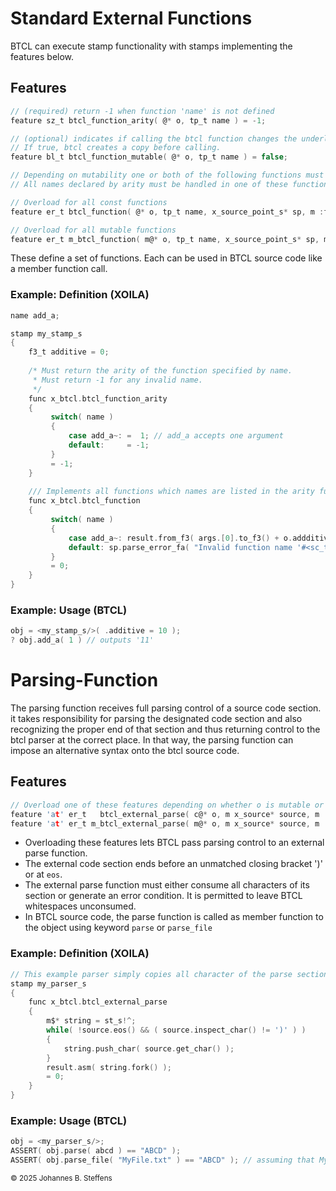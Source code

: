 # Standard External Functions

BTCL can execute stamp functionality with stamps implementing the features below.

## Features

``` C
// (required) return -1 when function 'name' is not defined
feature sz_t btcl_function_arity( @* o, tp_t name ) = -1;

// (optional) indicates if calling the btcl function changes the underlying instance; 
// If true, btcl creates a copy before calling.
feature bl_t btcl_function_mutable( @* o, tp_t name ) = false;

// Depending on mutability one or both of the following functions must be implemented.
// All names declared by arity must be handled in one of these functions.

// Overload for all const functions
feature er_t btcl_function( @* o, tp_t name, x_source_point_s* sp, m :frame_s* lexical_frame, bcore_arr_sr_s* args, m sr_s* result );

// Overload for all mutable functions
feature er_t m_btcl_function( m@* o, tp_t name, x_source_point_s* sp, m :frame_s* lexical_frame, bcore_arr_sr_s* args, m sr_s* result );
```
These define a set of functions. Each can be used in BTCL source code like a member function call.

### Example: Definition (XOILA)

``` C
name add_a;

stamp my_stamp_s
{
    f3_t additive = 0;
    
    /* Must return the arity of the function specified by name.
     * Must return -1 for any invalid name.
     */
    func x_btcl.btcl_function_arity
    {
         switch( name )
         {
             case add_a~: =  1; // add_a accepts one argument
             default:     = -1;
         }
         = -1;
    }
    
    /// Implements all functions which names are listed in the arity function above.
    func x_btcl.btcl_function
    {
         switch( name )
         {
             case add_a~: result.from_f3( args.[0].to_f3() + o.addditive ); break;
             default: sp.parse_error_fa( "Invalid function name '#<sc_t>'.", bnameof( name ) );
         }
         = 0;
    }
}
```

### Example: Usage (BTCL)

``` C
obj = <my_stamp_s/>( .additive = 10 );
? obj.add_a( 1 ) // outputs '11'
```


# Parsing-Function 

The parsing function receives full parsing control of a source code section. it takes responsibility for parsing the designated code section and also recognizing the proper end of that section and thus returning control to the btcl parser at the correct place. In that way, the parsing function can impose an alternative syntax onto the btcl source code.

## Features

``` C
// Overload one of these features depending on whether o is mutable or not.
feature 'at' er_t   btcl_external_parse( c@* o, m x_source* source, m :frame_s* lexical_frame, m sr_s* result );
feature 'at' er_t m_btcl_external_parse( m@* o, m x_source* source, m :frame_s* lexical_frame, m sr_s* result );
```

 *  Overloading these features lets BTCL pass parsing control to an external parse function.
 *  The external code section ends before an unmatched closing bracket ')' or at ```eos```.
 *  The external parse function must either consume all characters of its section or generate an error condition. It is permitted to leave BTCL whitespaces unconsumed.
 *  In BTCL source code, the parse function is called as member function to the object using keyword `parse` or `parse_file`

### Example: Definition (XOILA)

``` C
// This example parser simply copies all character of the parse section into a string
stamp my_parser_s
{
    func x_btcl.btcl_external_parse
    {
        m$* string = st_s!^;
        while( !source.eos() && ( source.inspect_char() != ')' ) )
        {
            string.push_char( source.get_char() );
        }
        result.asm( string.fork() );
        = 0;
    }
}
```

### Example: Usage (BTCL)

``` C
obj = <my_parser_s/>;
ASSERT( obj.parse( abcd ) == "ABCD" );
ASSERT( obj.parse_file( "MyFile.txt" ) == "ABCD" ); // assuming that MyFile.txt contains the text 'ABCD'

```



<sub>&copy; 2025 Johannes B. Steffens</sub>